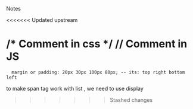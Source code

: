 Notes

<<<<<<< Updated upstream
<!-- Comment in html -->
/* Comment in css */
// Comment in JS 
=======
      margin or padding: 20px 30px 100px 80px; -- its: top right bottom left

 to make span tag work with list , we need to use display
>>>>>>> Stashed changes
